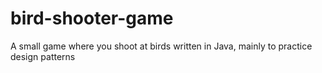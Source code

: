 # bird-shooter-game
A small game where you shoot at birds written in Java, mainly to practice design patterns
